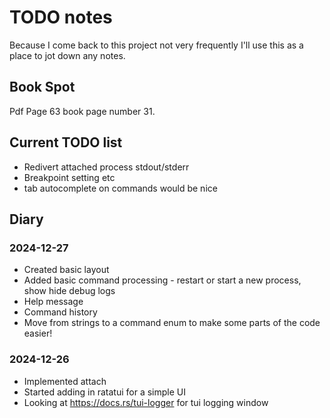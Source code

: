 # TODO notes

Because I come back to this project not very frequently I'll use this as a
place to jot down any notes.

## Book Spot

Pdf Page 63 book page number 31.

## Current TODO list 

* Redivert attached process stdout/stderr
* Breakpoint setting etc
* tab autocomplete on commands would be nice

## Diary

### 2024-12-27

* Created basic layout 
* Added basic command processing - restart or start a new process, show hide debug logs
* Help message
* Command history
* Move from strings to a command enum to make some parts of the code easier!

### 2024-12-26

* Implemented attach
* Started adding in ratatui for a simple UI
* Looking at https://docs.rs/tui-logger for tui logging window
